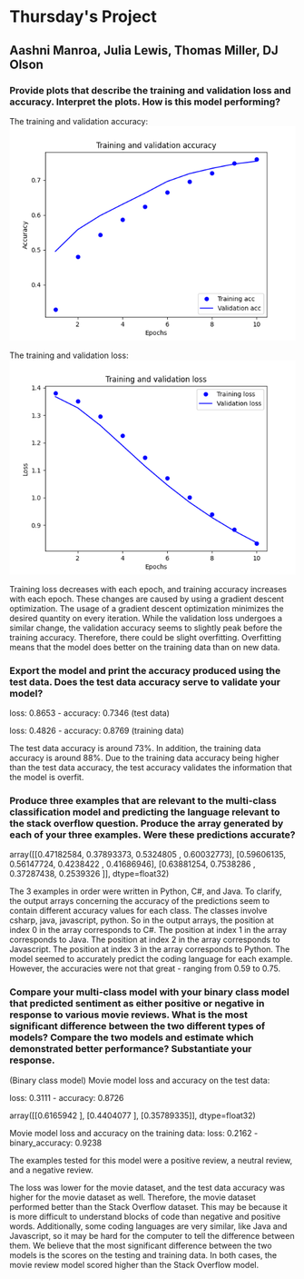 # Thursday's Project
## Aashni Manroa, Julia Lewis, Thomas Miller, DJ Olson

### Provide plots that describe the training and validation loss and accuracy. Interpret the plots. How is this model performing?

The training and validation accuracy:
![](images/so_acc_1.png)

The training and validation loss:
![](images/so_loss_1.png)

Training loss decreases with each epoch, and training accuracy increases with each epoch. These changes are caused by using a gradient descent optimization. The usage of a gradient descent optimization minimizes the desired quantity on every iteration. While the validation loss undergoes a similar change, the validation accuracy seems to slightly peak before the training accuracy. Therefore, there could be slight overfitting. Overfitting means that the model does better on the training data than on new data.

### Export the model and print the accuracy produced using the test data. Does the test data accuracy serve to validate your model?
loss: 0.8653 - accuracy: 0.7346 (test data)

loss: 0.4826 - accuracy: 0.8769 (training data)

The test data accuracy is around 73%. In addition, the training data accuracy is around 88%. Due to the training data accuracy being higher than the test data accuracy, the test accuracy validates the information that the model is overfit.

### Produce three examples that are relevant to the multi-class classification model and predicting the language relevant to the stack overflow question. Produce the array generated by each of your three examples. Were these predictions accurate?
array([[0.47182584, 0.37893373, 0.5324805 , 0.60032773],
[0.59606135, 0.56147724, 0.4238422 , 0.41686946],
[0.63881254, 0.7538286 , 0.37287438, 0.2539326 ]], dtype=float32)

The 3 examples in order were written in Python, C#, and Java. To clarify, the output arrays concerning the accuracy of the predictions seem to contain different accuracy values for each class. The classes involve csharp, java, javascript, python. So in the output arrays, the position at index 0 in the array corresponds to C#. The position at index 1 in the array corresponds to Java. The position at index 2 in the array corresponds to Javascript. The position at index 3 in the array corresponds to Python. The model seemed to accurately predict the coding language for each example. However, the accuracies were not that great - ranging from 0.59 to 0.75.

### Compare your multi-class model with your binary class model that predicted sentiment as either positive or negative in response to various movie reviews. What is the most significant difference between the two different types of models? Compare the two models and estimate which demonstrated better performance? Substantiate your response.
(Binary class model) Movie model loss and accuracy on the test data:

loss: 0.3111 - accuracy: 0.8726

array([[0.6165942 ],
[0.4404077 ],
[0.35789335]], dtype=float32)

Movie model loss and accuracy on the training data:
loss: 0.2162 - binary_accuracy: 0.9238

The examples tested for this model were a positive review, a neutral review, and a negative review.

The loss was lower for the movie dataset, and the test data accuracy was higher for the movie dataset as well. Therefore, the movie dataset performed better than the Stack Overflow dataset. This may be because it is more difficult to understand blocks of code than negative and positive words. Additionally, some coding languages are very similar, like Java and Javascript, so it may be hard for the computer to tell the difference between them. We believe that the most significant difference between the two models is the scores on the testing and training data. In both cases, the movie review model scored higher than the Stack Overflow model. 
